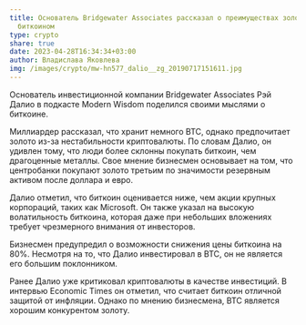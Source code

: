 ```yaml
---
title: Основатель Bridgewater Associates рассказал о преимуществах золота перед
  биткоином
type: crypto
share: true
date: 2023-04-28T16:34:34+03:00
author: Владислава Яковлева
img: /images/crypto/mw-hn577_dalio__zg_20190717151611.jpg
---
```

Основатель инвестиционной компании Bridgewater Associates Рэй Далио в подкасте Modern Wisdom поделился своими мыслями о биткоине.

Миллиардер рассказал, что хранит немного BTC, однако предпочитает золото из-за нестабильности криптовалюты. По словам Далио, он удивлен тому, что люди более склонны покупать биткоин, чем драгоценные металлы. Свое мнение бизнесмен основывает на том, что центробанки покупают золото третьим по значимости резервным активом после доллара и евро.

Далио отметил, что биткоин оценивается ниже, чем акции крупных корпораций, таких как Microsoft. Он также указал на высокую волатильность биткоина, которая даже при небольших вложениях требует чрезмерного внимания от инвесторов.

Бизнесмен предупредил о возможности снижения цены биткоина на 80%. Несмотря на то, что Далио инвестировал в BTC, он не является его большим поклонником.

Ранее Далио уже критиковал криптовалюты в качестве инвестиций. В интервью Economic Times он отметил, что считает биткоин отличной защитой от инфляции. Однако по мнению бизнесмена, BTC является хорошим конкурентом золоту.
